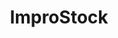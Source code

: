 ---
title: "ImproStock"
url: /ciudad-autonoma-de-buenos-aires/improstock/
shop: material de oficina
---